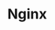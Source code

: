 <!-- title: -->
<!-- created: 2021-04-15 23:00:00 -->
<!-- updated:  -->
<!-- categories:   -->
<!-- tags: -->

# Nginx

